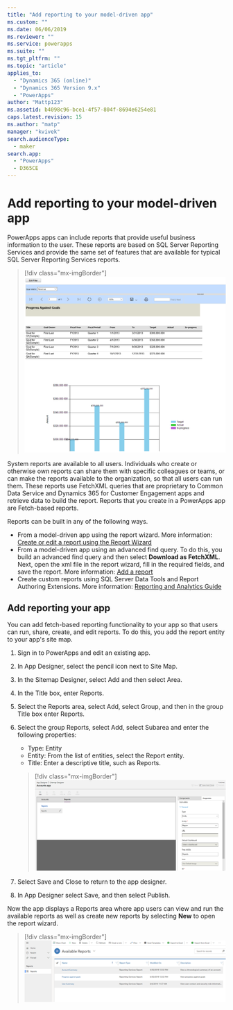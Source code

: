 ```yaml
---
title: "Add reporting to your model-driven app" 
ms.custom: ""
ms.date: 06/06/2019
ms.reviewer: ""
ms.service: powerapps
ms.suite: ""
ms.tgt_pltfrm: ""
ms.topic: "article"
applies_to: 
  - "Dynamics 365 (online)"
  - "Dynamics 365 Version 9.x"
  - "PowerApps"
author: "Mattp123"
ms.assetid: b4098c96-bce1-4f57-804f-8694e6254e81
caps.latest.revision: 15
ms.author: "matp"
manager: "kvivek"
search.audienceType: 
  - maker
search.app: 
  - "PowerApps"
  - D365CE
---
```

# Add reporting to your model-driven app

PowerApps apps can include reports that provide useful business information to the user. These reports are based on SQL Server Reporting Services and provide the same set of features that are available for typical SQL Server Reporting Services reports.

> [!div class="mx-imgBorder"] 
> ![](media/progress-against-goals-report.png "Progress against goals standard report")

System reports are available to all users. Individuals who create or otherwise own reports can share them with specific colleagues or teams, or can make the reports available to the organization, so that all users can run them. These reports use FetchXML queries that are proprietary to Common Data Service and Dynamics 365 for Customer Engagement apps and retrieve data to build the report. Reports that you create in a PowerApps app are Fetch-based reports.

Reports can be built in any of the following ways.

- From a model-driven app using the report wizard. More information: [Create or edit a report using the Report Wizard](/dynamics365/customer-engagement/basics/create-edit-copy-report-wizard) 
- From a model-driven app using an advanced find query. To do this, you build an advanced find query and then select **Download as FetchXML**. Next, open the xml file in the report wizard, fill in the required fields, and save the report. More information: [Add a report](/dynamics365/customer-engagement/basics/add-existing-report) 
- Create custom reports using SQL Server Data Tools and Report Authoring Extensions. More information: [Reporting and Analytics Guide](/dynamics365/customer-engagement/analytics/reporting-analytics-with-dynamics-365)


## Add reporting your app
You can add fetch-based reporting functionality to your app so that users can run, share, create, and edit reports. To do this, you add the report entity to your app's site map. 

1. Sign in to PowerApps and edit an existing app. 
2. In App Designer, select the pencil icon next to Site Map. 
3. In the Sitemap Designer, select Add and then select Area. 
4. In the Title box, enter Reports. 
5. Select the Reports area, select Add, select Group, and then in the group Title box enter Reports. 
6. Select the group Reports, select Add, select Subarea and enter the following properties: 

   - Type: Entity
   - Entity: From the list of entities, select the Report entity.  
   - Title: Enter a descriptive title, such as Reports.
   
   > [!div class="mx-imgBorder"] 
   > ![](media/report-entity-sitemap.png "Add report entity to site map")

7. Select Save and Close to return to the app designer. 


8. In App Designer select Save, and then select Publish.


Now the app displays a Reports area where app users can view and run the available reports as well as create new reports by selecting **New** to open the report wizard. 

> [!div class="mx-imgBorder"] 
> ![](media/report-feature-in-app.png "Report view")

<!-- Link to Mint's end user reporting topics -->